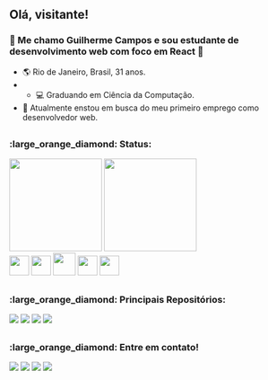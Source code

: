 ## Olá, visitante!
### :large_orange_diamond: Me chamo Guilherme Campos e sou estudante de desenvolvimento web com foco em React 👋

- :earth_americas: Rio de Janeiro, Brasil, 31 anos.
- - :computer: Graduando em Ciência da Computação.
- 🔭 Atualmente enstou em busca do meu primeiro emprego como desenvolvedor web.
##
<h3>:large_orange_diamond: Status:</h3>
<div>
  <img height="165em" src="https://github-readme-stats.vercel.app/api?username=Campos2002&show_icons=true&theme=vision-friendly-dark"/>
  <img height="165em" src="https://github-readme-stats.vercel.app/api/top-langs/?username=Campos2002&theme=vision-friendly-dark"/>
</div>
<div>
  <img height="35em" src="https://cdn.jsdelivr.net/gh/devicons/devicon/icons/html5/html5-original.svg"/>
  <img height="35em" src="https://cdn.jsdelivr.net/gh/devicons/devicon/icons/css3/css3-original.svg"/>
  <img height="40em" src="https://cdn.jsdelivr.net/gh/devicons/devicon/icons/bootstrap/bootstrap-original.svg"/>
  <img height="35em" src="https://cdn.jsdelivr.net/gh/devicons/devicon/icons/javascript/javascript-original.svg"/>
  <img height="35em" src="https://cdn.jsdelivr.net/gh/devicons/devicon/icons/react/react-original.svg" />

</div>

##
<h3>:large_orange_diamond: Principais Repositórios:</h3>
<a href="https://github.com/Campos2002/O-Resgate-Game-JavaScript"><img src="https://github-readme-stats.vercel.app/api/pin/?username=Campos2002&repo=O-Resgate-Game-JavaScript&theme=darcula"></a>
<a href="https://github.com/Campos2002/Virtual-Bank-Landing-Page"><img src="https://github-readme-stats.vercel.app/api/pin/?username=Campos2002&repo=Virtual-Bank-Landing-Page&theme=darcula"></a>
<a href="https://github.com/Campos2002/Clone-Netflix-Landing-Page"><img src="https://github-readme-stats.vercel.app/api/pin/?username=Campos2002&repo=Clone-Netflix-Landing-Page&theme=darcula"></a>
<a href="https://github.com/Campos2002/Clone-Spotify-Landing-Page"><img src="https://github-readme-stats.vercel.app/api/pin/?username=Campos2002&repo=Clone-Spotify-Landing-Page&theme=darcula"></a>

##
<h3>:large_orange_diamond: Entre em contato!</h3>
<div>
  <a href="mailto:campereira91@gmail.com"><img src="https://img.shields.io/badge/Gmail-D14836?style=for-the-badge&logo=gmail&logoColor=white" target="_blank"></a>
  <a href="https://api.whatsapp.com/send?phone=5521994008518&text=Olá%20Guilherme!%20Encontrei%20seu%20perfil%20no%20GitHub." target="_blank"><img    src="https://img.shields.io/badge/WhatsApp-25D366?style=for-the-badge&logo=whatsapp&logoColor=white" target="_blank"></a>
  <a href="https://www.instagram.com/eu.guicampos/" target="_blank"><img src="https://img.shields.io/badge/Instagram-E4405F?style=for-the-badge&logo=instagram&logoColor=white" target="_blank"></a>
  <a href="https://www.linkedin.com/in/luiz-guilherme-campos-21a67522a/" target="_blank"><img src="https://img.shields.io/badge/LinkedIn-0077B5?style=for-the-badge&logo=linkedin&logoColor=white" target="_blank"></a>
</div>
